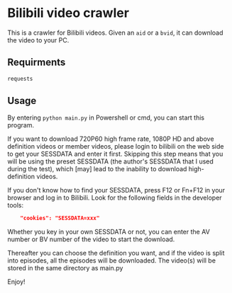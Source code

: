 # Bilibili video crawler
This is a crawler for Bilibili videos. Given an `aid` or a `bvid`, it can download the video to your PC.

## Requirments
```txt
requests
```

## Usage
By entering `python main.py` in Powershell or cmd, you can start this program.

If you want to download 720P60 high frame rate, 1080P HD and above definition videos or member videos, please login to bilibili on the web side to get your SESSDATA and enter it first. Skipping this step means that you will be using the preset SESSDATA (the author's SESSDATA that I used during the test), which [may] lead to the inability to download high-definition videos.

If you don't know how to find your SESSDATA, press F12 or Fn+F12 in your browser and log in to Bilibili. Look for the following fields in the developer tools:
```json
    "cookies": "SESSDATA=xxx"
```
Whether you key in your own SESSDATA or not, you can enter the AV number or BV number of the video to start the download.

Thereafter you can choose the definition you want, and if the video is split into episodes, all the episodes will be downloaded. The video(s) will be stored in the same directory as main.py

Enjoy!
